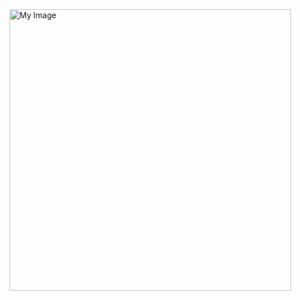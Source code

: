 <img src="https://wallpapersok.com/images/hd/youtube-logo-on-graphic-galaxy-r931bwgppozfn9f7.jpg" alt="My Image" width="500"/>
